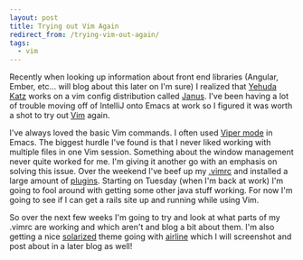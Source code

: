 ```yaml
---
layout: post
title: Trying out Vim Again
redirect_from: /trying-vim-out-again/
tags:
  - vim
---
```


Recently when looking up information about front end libraries (Angular, Ember,
etc... will blog about this later on I'm sure) I realized that
[Yehuda Katz](http://yehudakatz.com/) works on a vim config distribution called
[Janus](https://github.com/carlhuda/janus). I've been having a lot of trouble
moving off of IntelliJ onto Emacs at work so I figured it was worth a shot to
try out [Vim](http://www.vim.org/) again.

I've always loved the basic Vim commands. I often used
[Viper mode](http://www.emacswiki.org/emacs/ViperMode) in Emacs. The biggest
hurdle I've found is that I never liked working with multiple files in one Vim
session. Something about the window management never quite worked for me. I'm
giving it another go with an emphasis on solving this issue. Over the weekend
I've beef up my [.vimrc](https://github.com/Kelsin/configs/blob/master/.vimrc)
and installed a large amount of
[plugins](https://github.com/Kelsin/configs/tree/1ba230df7ea860aaea785225bc9cb19833329dfd/.vim/bundle). Starting
on Tuesday (when I'm back at work) I'm going to fool around with getting some
other java stuff working. For now I'm going to see if I can get a rails site up
and running while using Vim.

So over the next few weeks I'm going to try and look at what parts of my .vimrc
are working and which aren't and blog a bit about them. I'm also getting a nice
[solarized](http://ethanschoonover.com/solarized) theme going with
[airline](https://github.com/bling/vim-airline) which I will screenshot and post
about in a later blog as well!
